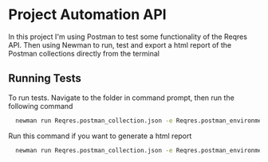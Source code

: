 # Project Automation API

In this project I'm using Postman to test some functionality of the Reqres API. Then using Newman to run, test and export a html report of the Postman collections directly from the terminal


## Running Tests

To run tests. Navigate to the folder in command prompt, then run the following command

```bash
  newman run Reqres.postman_collection.json -e Reqres.postman_environment.json -d Data_test.csv
```

Run this command if you want to generate a html report

```bash
  newman run Reqres.postman_collection.json -e Reqres.postman_environment.json -d Data_test.csv -r htmlextra
```
